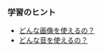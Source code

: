 ### 学習のヒント

- [どんな画像を使えるの？](javascript:nako3_disp_modal('./doc/01pic.html'))
- [どんな音を使えるの？](./doc/02audio.html)

